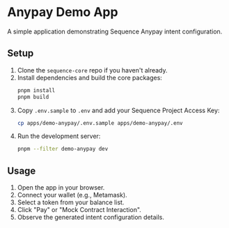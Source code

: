 # Anypay Demo App

A simple application demonstrating Sequence Anypay intent configuration.

## Setup

1.  Clone the `sequence-core` repo if you haven't already.
2.  Install dependencies and build the core packages:
    ```bash
    pnpm install
    pnpm build
    ```
3.  Copy `.env.sample` to `.env` and add your Sequence Project Access Key:
    ```bash
    cp apps/demo-anypay/.env.sample apps/demo-anypay/.env
    ```
4.  Run the development server:
    ```bash
    pnpm --filter demo-anypay dev
    ```

## Usage

1.  Open the app in your browser.
2.  Connect your wallet (e.g., Metamask).
3.  Select a token from your balance list.
4.  Click "Pay" or "Mock Contract Interaction".
5.  Observe the generated intent configuration details.
